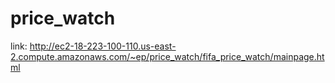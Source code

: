 # price_watch

link: http://ec2-18-223-100-110.us-east-2.compute.amazonaws.com/~ep/price_watch/fifa_price_watch/mainpage.html


